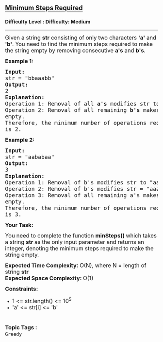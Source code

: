 <h2><a href="https://www.geeksforgeeks.org/problems/minimum-steps-required--170647/1?page=4&difficulty=Medium&status=unsolved&sortBy=submissions">Minimum Steps Required</a></h2><h3>Difficulty Level : Difficulty: Medium</h3><hr><div class="problems_problem_content__Xm_eO"><p><span style="font-size:18px">Given a string <strong>str</strong> consisting of only two characters <strong>'a'</strong>&nbsp;and <strong>'b'</strong>. You need to find the minimum steps required to make the string empty by removing&nbsp;consecutive <strong>a's</strong> and <strong>b's</strong>.</span></p>

<p><strong><span style="font-size:18px">Example 1:</span></strong></p>

<pre><span style="font-size:18px"><strong>Input:</strong></span>
<span style="font-size:18px">str = "bbaaabb"</span>
<span style="font-size:18px"><strong>Output:</strong></span>
<span style="font-size:18px">2</span>
<span style="font-size:18px"><strong>Explanation:</strong></span>
<span style="font-size:18px">Operation 1: Removal of all <strong>a's</strong> modifies str to "bbbb".
Operation 2: Removal of all remaining <strong>b's</strong> makes str
empty.
Therefore, the minimum number of operations required
is 2.</span></pre>

<p><span style="font-size:18px"><strong>Example 2:</strong></span></p>

<pre><span style="font-size:18px"><strong>Input:</strong>
str = "aababaa"
<strong>Output:</strong>
3
<strong>Explanation:</strong>
Operation 1: Removal of b's modifies str to "aaabaa".
Operation 2: Removal of b's modifies str = "aaaaa".
Operation 3: Removal of all remaining a's makes str 
empty.
Therefore, the minimum number of operations required 
is 3.</span>
</pre>

<p><strong><span style="font-size:18px">Your Task:</span></strong></p>

<p><span style="font-size:18px">You need to complete the function <strong>minSteps()&nbsp;</strong>which takes a string <strong>str&nbsp;</strong>as the only input parameter and returns an integer, denoting the minimum steps required to make the string empty.</span></p>

<p><strong><span style="font-size:18px">Expected Time Complexity:&nbsp;</span></strong><span style="font-size:18px">O(N), where N = length of string <strong>str<br>
Expected Space Complexity:&nbsp;</strong>O(1)</span></p>

<p><strong><span style="font-size:18px">Constraints:</span></strong></p>

<ul>
	<li><span style="font-size:18px">1 &lt;= str.length() &lt;= 10<sup>5</sup></span></li>
	<li><span style="font-size:18px">'a' &lt;= str[i] &lt;= 'b'&nbsp;</span></li>
</ul>
</div><br><p><span style=font-size:18px><strong>Topic Tags : </strong><br><code>Greedy</code>&nbsp;